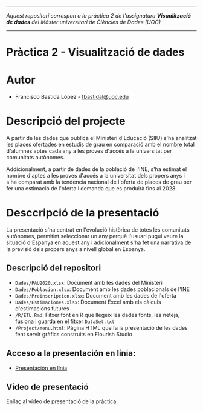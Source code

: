 ***
_Aquest repositori correspon a la pràctica 2 de l'assignatura **Visualització de dades** del Màster universitari de Ciències de Dades (UOC)_

***

# Pràctica 2 - Visualització de dades

# Autor
* Francisco Bastida López - [fbastidal@uoc.edu](fbastidal@uoc.edu)

# Descripció del projecte

A partir de les dades que publica el Ministeri d'Educació (SIIU) s'ha analitzat les places ofertades en estudis de grau en comparació amb el nombre total d'alumnes aptes cada any a les proves d'accés a la universitat per comunitats autònomes.

Addicionalment, a partir de dades de la població de l'INE, s'ha estimat el nombre d'aptes a les proves d'accés a la universitat dels propers anys i s'ha comparat amb la tendència nacional de l'oferta de places de grau per fer una estimació de l'oferta i demanda que es produirà fins al 2028.

# Desccripció de la presentació

La presentació s'ha centrat en l'evolució històrica de totes les comunitats autònomes, permitint seleccionar un any perquè l'usuari pugui veure la situació d'Espanya en aquest any i adicionalment s'ha fet una narrativa de la previsió dels propers anys a nivell global en Espanya.

## Descripció del repositori

  * `Dades/PAU2020.xlsx`: Document amb les dades del Ministeri
  * `Dades/Poblacion.xlsx`: Document amb les dades poblacionals de l'INE
  * `Dades/Preinscripcion.xlsx`: Document amb les dades de l'oferta
  * `Dades/Estimaciones.xlsx`: Document Excel amb els càlculs d'estimacions futures
  * `/R/ETL.Rmd`: Fitxer font en R que llegeix les dades fonts, les neteja, fusiona i guarda en el fitxer `DataSet.txt`
  * `/Project/menu.html`: Pàgina HTML que fa la presentació de les dades fent servir gràfics construits en Flourish Studio

## Acceso a la presentación en línia:

* [Presentación en línia](https://fbastidal.github.io/VisualitzacioPractica2/Project/)

## Vídeo de presentació

Enllaç al vídeo de presentació de la pràctica:
